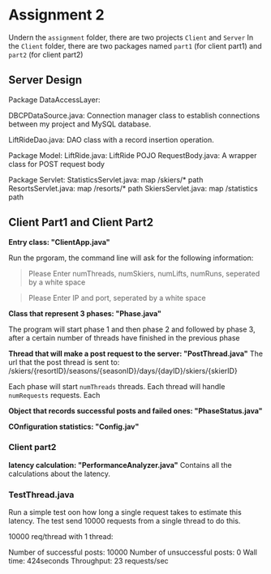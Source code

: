 # Assignment 2

Undern the `assignment` folder, there are two projects `Client` and `Server`
In the `Client` folder, there are two packages named `part1` (for client part1) and `part2` (for client part2) 

## Server Design
Package DataAccessLayer:

DBCPDataSource.java: Connection manager class to establish connections between my project and MySQL database.

LiftRideDao.java: DAO class with a record insertion operation.

Package Model:
LiftRide.java: LiftRide POJO
RequestBody.java: A wrapper class for POST request body

Package Servlet:
StatisticsServlet.java: map /skiers/* path
ResortsServlet.java: map /resorts/* path 
SkiersServlet.java: map /statistics path

## Client Part1 and Client Part2

**Entry class: "ClientApp.java"**

Run the prgoram, the command line will ask for the following information:

> Please Enter numThreads, numSkiers, numLifts, numRuns, seperated by a white space

> Please Enter IP and port, seperated by a white space


**Class that represent 3 phases: "Phase.java"**

The program will start phase 1 and then phase 2 and followed by phase 3, after a certain number of threads have finished in the previous phase


**Thread that will make a post request to the server: "PostThread.java"**
The url that the post thread is sent to: 
/skiers/{resortID}/seasons/{seasonID}/days/{dayID}/skiers/{skierID}

Each phase will start `numThreads` threads. Each thread will handle `numRequests` requests. Each 

**Object that records successful posts and failed ones: "PhaseStatus.java"**

**COnfiguration statistics: "Config.jav"**


### Client part2


**latency calculation: "PerformanceAnalyzer.java"**
Contains all the calculations about the latency.


### TestThread.java
Run a simple test oon how long a single request takes to estimate this latency. 
The test send 10000 requests from a single thread to do this. 

10000 req/thread with 1 thread:  

Number of successful posts: 10000
Number of unsuccessful posts: 0
Wall time: 424seconds
Throughput: 23 requests/sec






